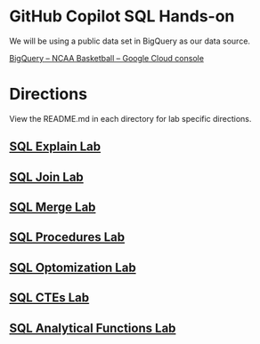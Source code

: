# GitHub Copilot SQL Hands-on

We will be using a public data set in BigQuery as our data source.

[BigQuery – NCAA Basketball – Google Cloud console](https://console.cloud.google.com/bigquery(cameo:product/ncaa-bb-public/ncaa-basketball))


# Directions

View the README.md in each directory for lab specific directions.


## [SQL Explain Lab](https://github.com/GitHub-Admin-Customer-Repos/Copilot-Hands-On/blob/main/sql_labs/sql_explain.sql)
## [SQL Join Lab](https://github.com/GitHub-Admin-Customer-Repos/Copilot-Hands-On/blob/main/sql_labs/sql_join.md)
## [SQL Merge Lab](https://github.com/GitHub-Admin-Customer-Repos/Copilot-Hands-On/blob/main/sql_labs/sql_merge.md)
## [SQL Procedures Lab](https://github.com/GitHub-Admin-Customer-Repos/Copilot-Hands-On/blob/main/sql_labs/sql_procedures.md)
## [SQL Optomization Lab](https://github.com/GitHub-Admin-Customer-Repos/Copilot-Hands-On/blob/main/sql_labs/sql_optimization.md)
## [SQL CTEs Lab](https://github.com/GitHub-Admin-Customer-Repos/Copilot-Hands-On/blob/main/sql_labs/sql_CTEs.md)
## [SQL Analytical Functions Lab](https://github.com/GitHub-Admin-Customer-Repos/Copilot-Hands-On/blob/main/sql_labs/sql_analytical_functions.md)
